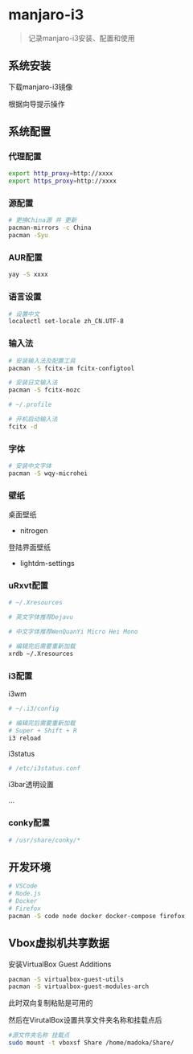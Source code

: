# manjaro-i3

> 记录manjaro-i3安装、配置和使用

## 系统安装

下载manjaro-i3镜像

根据向导提示操作

## 系统配置

### 代理配置

```bash
export http_proxy=http://xxxx
export https_proxy=http://xxxx
```

### 源配置

```bash
# 更换China源 并 更新
pacman-mirrors -c China
pacman -Syu
```

### AUR配置

```bash
yay -S xxxx
```

### 语言设置

```bash
# 设置中文
localectl set-locale zh_CN.UTF-8
```

### 输入法

```bash
# 安装输入法及配置工具
pacman -S fcitx-im fcitx-configtool

# 安装日文输入法
pacman -S fcitx-mozc
```

```bash
# ~/.profile

# 开机启动输入法
fcitx -d
```

### 字体

```bash
# 安装中文字体
pacman -S wqy-microhei
```

### 壁纸

桌面壁纸

* nitrogen

登陆界面壁纸

* lightdm-settings

### uRxvt配置

```bash
# ~/.Xresources

# 英文字体推荐Dejavu

# 中文字体推荐WenQuanYi Micro Hei Mono

# 编辑完后需要重新加载
xrdb ~/.Xresources
```

### i3配置

i3wm
```bash
# ~/.i3/config

# 编辑完后需要重新加载
# Super + Shift + R
i3 reload
```

i3status
```bash
# /etc/i3status.conf
```

i3bar透明设置

...

### conky配置

```bash
# /usr/share/conky/*
```

## 开发环境

```bash
# VSCode
# Node.js
# Docker
# Firefox
pacman -S code node docker docker-compose firefox
```

## Vbox虚拟机共享数据

安装VirtualBox Guest Additions

```bash
pacman -S virtualbox-guest-utils
pacman -S virtualbox-guest-modules-arch
```

此时双向复制粘贴是可用的

然后在VirutalBox设置共享文件夹名称和挂载点后

```bash
#源文件夹名称 挂载点
sudo mount -t vboxsf Share /home/madoka/Share/
```

